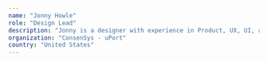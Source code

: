 ```yaml
---
name: "Jonny Howle"
role: "Design Lead"
description: "Jonny is a designer with experience in Product, UX, UI, and Visual Design with a career beginning in Advertising Art Direction at the University of Texas. After working on a number of Fortune 500 brands, Jonny made the leap to products when he became the creative director of a budding sports app startup. Jonny has also obtained his Master's in Digital Experience Design from Hyper Island where he wrote his thesis on the topic of design, disruption, and blockchain.Jonny continued his blockchain work at IBM Blockchain designing Supply Chain Solutions that leveraged Hyperledger Fabric. Jonny currently works on the future of Identity on the decentralized web at uPort (ConsenSys). This work has him focusing on the intersection of security, privacy, transparency, and usability. Jonny is passionate making the promises of cutting-edge technologies, like blockchain, accessible to everyone."
organization: "ConsenSys - uPort"
country: "United States"
---
```

